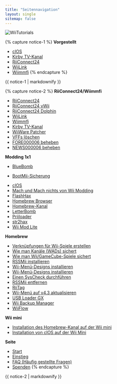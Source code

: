 ```yaml
---
title: "Seitennavigation"
layout: single
sitemap: false
---
```


![WiiTutorials](/images/WiiTutorials.jpg)

{% capture notice-1 %}
**Vorgestellt**

+ [cIOS](cios)
+ [Kirby TV-Kanal](kirby-tv)
+ [RiiConnect24](riiconnect24)
+ [WiiLink](wiilink)
+ [Wiimmfi](wiimmfi)
{% endcapture %}
<div class="notice--info">{{ notice-1 | markdownify }}</div>

{% capture notice-2 %}
**RiiConnect24/Wiimmfi**
+ [RiiConnect24](riiconnect24)
+ [RiiConnect24 vWii](riiconnect24-vwii)
+ [RiiConnect24 Dolphin](riiconnect24-dolphin)
+ [WiiLink](wiilink)
+ [Wiimmfi](wiimmfi)
+ [Kirby TV-Kanal](kirby-tv)
+ [WiiWare Patcher](wiiwarepatcher)
+ [VFFs löschen](deleting-vffs)
+ [FORE000006 beheben](riiconnect24-batteryfix)
+ [NEWS000006 beheben](news000006)

**Modding 1x1**
+ [BlueBomb](bluebomb)
* [BootMii-Sicherung](bootmii)
+ [cIOS](cios)
+ [Mach und Mach nichts von Wii Modding](dosanddonts)
+ [FlashHax](flashhax)
+ [Homebrew Browser](hbb)
+ [Homebrew-Kanal](hbc)
+ [LetterBomb](letterbomb)
+ [Priiloader](priiloader)
+ [str2hax](str2hax)
+ [Wii Mod Lite](wiimodlite)

**Homebrew**
+ [Verknüpfungen für Wii-Spiele erstellen](wiigsc)
+ [Wie man Kanäle (WADs) sichert](dump-wads)
+ [Wie man Wii/GameCube-Spiele sichert](dump-games)
+ [RSSMii installieren](rssmii)
+ [Wii-Menü-Designs installieren](themes)
+ [Wii-Menü-Designs installieren](themes-vwii)
+ [Einen SysCheck durchführen](syscheck)
+ [RSSMii entfernen](rssmii-remove)
+ [RiiTag](riitag)
+ [Wii-Menü auf v4.3 aktualisieren](update)
+ [USB Loader GX](usbloadergx)
+ [Wii Backup Manager](wiibackupmanager)
+ [WiiFlow](wiiflow)

**Wii mini**
+ [Installation des Homebrew-Kanal auf der Wii mini](hbc-mini)
+ [Installation von cIOS auf der Wii Mini](cios-mini)

**Seite**
+ [Start](/)
+ [Einstieg](get-started)
+ [FAQ (Häufig gestellte Fragen)](faq)
+ [Spenden](donations)
{% endcapture %}
<div class="notice--primary">{{ notice-2 | markdownify }}</div>
